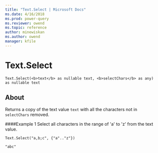 ```yaml
---
title: "Text.Select | Microsoft Docs"
ms.date: 4/16/2018
ms.prod: power-query
ms.reviewer: owend
ms.topic: reference
author: minewiskan
ms.author: owend
manager: kfile
---
```

# Text.Select
`Text.Select(<b>text</b> as nullable text, <b>selectChars</b> as any) as nullable text`

## About
Returns a copy of the text value `text` with all the characters not in `selectChars` removed. 

####Example 1
Select all characters in the range of 'a' to 'z' from the text value.

`Text.Select("a,b;c", {"a".."z"})`

`"abc"`

